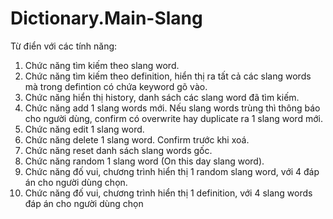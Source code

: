 # Dictionary.Main-Slang
Từ điển với các tính năng:
1. Chức năng tìm kiếm theo slang word. 
2. Chức năng tìm kiếm theo definition, hiển thị ra tất cả các slang words mà trong 
defintion có chứa keyword gõ vào. 
3. Chức năng hiển thị history, danh sách các slang word đã tìm kiếm. 
4. Chức năng add 1 slang words mới. Nếu slang words trùng thì thông báo cho người 
dùng, confirm có overwrite hay duplicate ra 1 slang word mới. 
5. Chức năng edit 1 slang word. 
6. Chức năng delete 1 slang word. Confirm trước khi xoá. 
7. Chức năng reset danh sách slang words gốc. 
8. Chức năng random 1 slang word (On this day slang word). 
9. Chức năng đố vui, chương trình hiển thị 1 random slang word, với 4 đáp án cho 
người dùng chọn.
10. Chức năng đố vui, chương trình hiển thị 1 definition, với 4 slang words đáp án cho 
người dùng chọn
